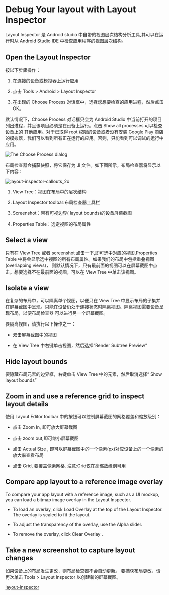 # Debug Your layout with Layout Inspector

Layout Inspector 是 Android studio 中自带的视图层次结构分析工具,其可以在运行时从 Android Studio IDE 中检查应用程序的视图层次结构。


## Open the Layout Inspector

按以下步骤操作：

1. 在连接的设备或模拟器上运行应用

2. 点击 Tools > Android > Layout Inspector

3. 在出现的 Choose Process 对话框中，选择您想要检查的应用进程，然后点击 OK。


默认情况下，Choose Process 对话框只会为 Android Studio 中当前打开的项目列出进程，并且该项目必须是在设备上运行。点击 Show all processes 可以检查设备上的
其他应用。对于已取得 root 权限的设备或者没有安装 Google Play 商店的模拟器，我们可以看到所有正在运行的应用。否则，只能看到可以调试的运行中应用。

![The Choose Process dialog]()

布局检查器会捕获快照，将它保存为 .li 文件。如下图所示，布局检查器将显示以下内容：

![layout-inspector-callouts_2x]()

1. View Tree：视图在布局中的层次结构

2. Layout Inspector toolbar:布局检查器工具栏

3. Screenshot：带有可视边界( layout bounds)的设备屏幕截图

4. Properties Table：选定视图的布局属性


## Select a view

只有在 View Tree 或者 screenshot 点击一下,即可选中对应的视图,Properties Table 中将会显示选中视图的所有布局属性。如果我们的布局中包括重叠视图(overlapping views)，
则默认情况下，只有最前面的视图可以在屏幕截图中点击。想要选择不在最前面的视图，可以在 View Tree 中单击该视图。


## Isolate a view

在复杂的布局中，可以隔离单个视图，以便只在 View Tree 中显示布局的子集并在屏幕截图中呈现。只能在设备仍处于连接状态时隔离视图。隔离视图需要设备呈现布局，以便布局检查器
可以进行另一个屏幕截图。

要隔离视图，请执行以下操作之一：

* 双击屏幕截图中的视图

* 在 View Tree 中右键单击视图，然后选择“Render Subtree Preview”


## Hide layout bounds

要隐藏布局元素的边界框，右键单击 View Tree 中的元素，然后取消选择“ Show layout bounds”


## Zoom in and use a reference grid to inspect layout details

使用 Layout Editor toolbar 中的按钮可以控制屏幕截图的网格覆盖和缩放级别：

* 点击 Zoom In, 即可放大屏幕截图

* 点击 zoom out,即可缩小屏幕截图

* 点击 Actual Size , 即可以屏幕截图中的一个像素(px)对应设备上的一个像素的放大率查看布局

* 点击 Grid, 要覆盖像素网格. 注意:Grid仅在高缩放级别可用

## Compare app layout to a reference image overlay

To compare your app layout with a reference image, such as a UI mockup, you can load a bitmap image overlay in the Layout Inspector.

* To load an overlay, click Load Overlay  at the top of the Layout Inspector. The overlay is scaled to fit the layout.

* To adjust the transparency of the overlay, use the Alpha slider.

* To remove the overlay, click Clear Overlay .

## Take a new screenshot to capture layout changes

如果设备上的布局发生更改，则布局检查器不会自动更新。 要捕获布局更改，请再次单击 Tools > Layout Inspector 以创建新的屏幕截图。





[layout-inspector](https://developer.android.com/studio/debug/layout-inspector.html)

